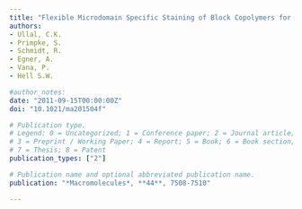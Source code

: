 ```yaml
---
title: "Flexible Microdomain Specific Staining of Block Copolymers for 3D Optical Nanoscopy"
authors:
- Ullal, C.K. 
- Primpke, S.
- Schmidt, R.
- Egner, A.
- Vana, P.
- Hell S.W.

#author_notes:
date: "2011-09-15T00:00:00Z"
doi: "10.1021/ma201504f"

# Publication type.
# Legend: 0 = Uncategorized; 1 = Conference paper; 2 = Journal article;
# 3 = Preprint / Working Paper; 4 = Report; 5 = Book; 6 = Book section;
# 7 = Thesis; 8 = Patent
publication_types: ["2"]

# Publication name and optional abbreviated publication name.
publication: "*Macromolecules*, **44**, 7508-7510"

---
```


